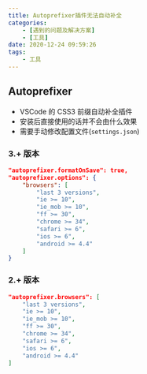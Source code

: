 ```yaml
---
title: Autoprefixer插件无法自动补全
categories: 
	- [遇到的问题及解决方案]
	- [工具]
date: 2020-12-24 09:59:26
tags:
	- 工具
---
```


## Autoprefixer

- VSCode 的 CSS3 前缀自动补全插件
- 安装后直接使用的话并不会由什么效果
- 需要手动修改配置文件(`settings.json`)

### 3.+ 版本

```json
"autoprefixer.formatOnSave": true,
"autoprefixer.options": {
    "browsers": [
        "last 3 versions",
        "ie >= 10",
        "ie_mob >= 10",
        "ff >= 30",
        "chrome >= 34",
        "safari >= 6",
        "ios >= 6",
        "android >= 4.4"
    ]
}
```

### 2.+ 版本

```json
"autoprefixer.browsers": [
    "last 3 versions",
    "ie >= 10",
    "ie_mob >= 10",
    "ff >= 30",
    "chrome >= 34",
    "safari >= 6",
    "ios >= 6",
    "android >= 4.4"
]
```

